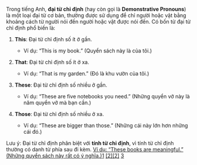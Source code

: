 Trong tiếng Anh, **đại từ chỉ định** (hay còn gọi là **Demonstrative Pronouns**) là một loại đại từ cơ bản, thường được sử dụng để chỉ người hoặc vật bằng khoảng cách từ người nói đến người hoặc vật được nói đến. Có bốn từ đại từ chỉ định phổ biến là:

1. **This**: Đại từ chỉ định số ít ở gần.
    
    - Ví dụ: “This is my book.” (Quyển sách này là của tôi.)
2. **That**: Đại từ chỉ định số ít ở xa.
    
    - Ví dụ: “That is my garden.” (Đó là khu vườn của tôi.)
3. **These**: Đại từ chỉ định số nhiều ở gần.
    
    - Ví dụ: “These are five notebooks you need.” (Những quyển vở này là năm quyển vở mà bạn cần.)
4. **Those**: Đại từ chỉ định số nhiều ở xa.
    
    - Ví dụ: “These are bigger than those.” (Những cái này lớn hơn những cái đó.)

Lưu ý: Đại từ chỉ định phân biệt với **tính từ chỉ định**, vì tính từ chỉ định thường có danh từ phía sau đi kèm. [Ví dụ: “These books are meaningful.” (Những quyển sách này rất có ý nghĩa.)](https://langmaster.edu.vn/dai-tu-chi-dinh-demonstrative-pronouns-la-gi-cach-dung-va-bai-tap)[1](https://langmaster.edu.vn/dai-tu-chi-dinh-demonstrative-pronouns-la-gi-cach-dung-va-bai-tap) [[2][2]](https://dictionary.cambridge.org/vi/dictionary/english/demonstrative) [3](https://dictionary.cambridge.org/vi/dictionary/english/demonstrative)